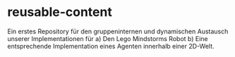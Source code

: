 reusable-content
================

Ein erstes Repository für den gruppeninternen und dynamischen Austausch unserer Implementationen für 
a) Den Lego Mindstorms Robot
b) Eine entsprechende Implementation eines Agenten innerhalb einer 2D-Welt.
